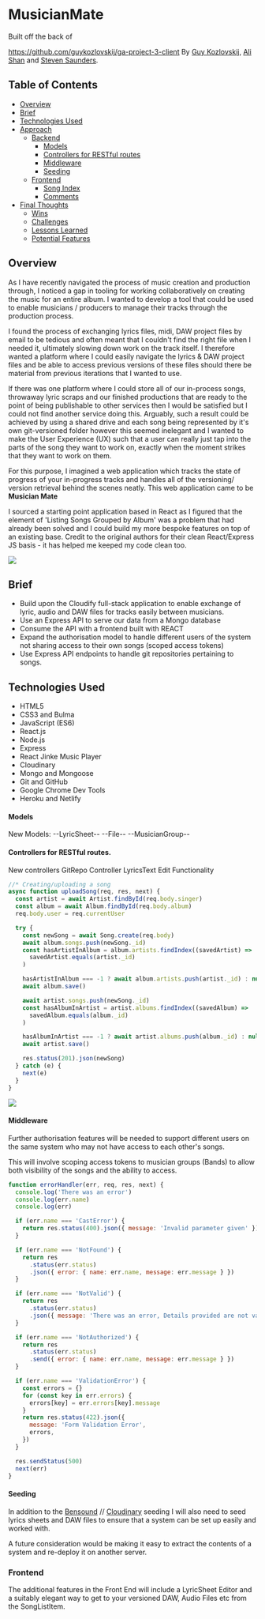 
# MusicianMate

Built off the back of 

https://github.com/guykozlovskij/ga-project-3-client By [Guy Kozlovskij](https://github.com/guykozlovskij), [Ali Shan](https://github.com/Aliwebs) and [Steven Saunders](https://github.com/SuperSuperStore).

## Table of Contents

- [Overview](#overview)
- [Brief](#brief)
- [Technologies Used](#technologies)
- [Approach](#approach)
  - [Backend](#backend)
    - [Models](#models)
    - [Controllers for RESTful routes](#controllers)
    - [Middleware](#middleware)
    - [Seeding](#seeding)
  - [Frontend](#frontend)
    - [Song Index](#song-index)
    - [Comments](#comments)
- [Final Thoughts](#final-thoughts)
  - [Wins](#wins)
  - [Challenges](#challenges)
  - [Lessons Learned](#lessons-learned)
  - [Potential Features](#potential-features)

<a name="overview"></a>

## Overview

As I have recently navigated the process of music creation and production through, I noticed a gap in tooling for working collaboratively on creating the music for an entire album. I wanted to develop a tool that could be used to enable musicians / producers to manage their tracks through the production process.

I found the process of exchanging lyrics files, midi, DAW project files by email to be tedious and often meant that I couldn't find the right file when I needed it, ultimately slowing down work on the track itself. I therefore wanted a platform where I could easily navigate the lyrics & DAW project files and be able to access previous versions of these files should there be material from previous iterations that I wanted to use.

If there was one platform where I could store all of our in-process songs, throwaway lyric scraps and our finished productions that are ready to the point of being publishable to other services then I would be satisfied but I could not find another service doing this. Arguably, such a result could be achieved by using a shared drive and each song being represented by it's own git-versioned folder however this seemed inelegant and I wanted to make the User Experience (UX) such that a user can really just tap into the parts of the song they want to work on, exactly when the moment strikes that they want to work on them.

For this purpose, I imagined a web application which tracks the state of progress of your in-progress tracks and handles all of the versioning/ version retrieval behind the scenes neatly. This web application came to be **Musician Mate**

I sourced a starting point application based in React as I figured that the element of 'Listing Songs Grouped by Album' was a problem that had already been solved and I could build my more bespoke features on top of an existing base. Credit to the original authors for their clean React/Express JS basis - it has helped me keeped my code clean too.

![](/readme-img/tour.gif)

<a name="brief"></a>

## Brief

- Build upon the Cloudify full-stack application to enable exchange of lyric, audio and DAW files for tracks easily between musicians.
- Use an Express API to serve our data from a Mongo database
- Consume the API with a frontend built with REACT
- Expand the authorisation model to handle different users of the system not sharing access to their own songs (scoped access tokens)
- Use Express API endpoints to handle git repositories pertaining to songs.

<a name="technologies"></a>

## Technologies Used

- HTML5
- CSS3 and Bulma
- JavaScript (ES6)
- React.js
- Node.js
- Express
- React Jinke Music Player
- Cloudinary
- Mongo and Mongoose
- Git and GitHub
- Google Chrome Dev Tools
- Heroku and Netlify


<a name="models"></a>

#### Models

New Models:
--LyricSheet--
--File--
--MusicianGroup--


<a name="controllers"></a>

#### Controllers for RESTful routes.

New controllers
GitRepo Controller
LyricsText Edit Functionality

```js
//* Creating/uploading a song
async function uploadSong(req, res, next) {
  const artist = await Artist.findById(req.body.singer)
  const album = await Album.findById(req.body.album)
  req.body.user = req.currentUser

  try {
    const newSong = await Song.create(req.body)
    await album.songs.push(newSong._id)
    const hasArtistInAlbum = album.artists.findIndex((savedArtist) =>
      savedArtist.equals(artist._id)
    )

    hasArtistInAlbum === -1 ? await album.artists.push(artist._id) : null
    await album.save()

    await artist.songs.push(newSong._id)
    const hasAlbumInArtist = artist.albums.findIndex((savedAlbum) =>
      savedAlbum.equals(album._id)
    )

    hasAlbumInArtist === -1 ? await artist.albums.push(album._id) : null
    await artist.save()

    res.status(201).json(newSong)
  } catch (e) {
    next(e)
  }
}
```

![](/readme-img/song-create.png)

<a name="middleware"></a>

#### Middleware

Further authorisation features will be needed to support different users on the same system who may not have access to each other's songs.

This will involve scoping access tokens to musician groups (Bands) to allow both visibility of the songs and the ability to access.
```js
function errorHandler(err, req, res, next) {
  console.log('There was an error')
  console.log(err.name)
  console.log(err)

  if (err.name === 'CastError') {
    return res.status(400).json({ message: 'Invalid parameter given' })
  }

  if (err.name === 'NotFound') {
    return res
      .status(err.status)
      .json({ error: { name: err.name, message: err.message } })
  }

  if (err.name === 'NotValid') {
    return res
      .status(err.status)
      .json({ message: 'There was an error, Details provided are not valid' })
  }

  if (err.name === 'NotAuthorized') {
    return res
      .status(err.status)
      .send({ error: { name: err.name, message: err.message } })
  }

  if (err.name === 'ValidationError') {
    const errors = {}
    for (const key in err.errors) {
      errors[key] = err.errors[key].message
    }
    return res.status(422).json({
      message: 'Form Validation Error',
      errors,
    })
  }

  res.sendStatus(500)
  next(err)
}
```

<a name="seeding"></a>

#### Seeding

In addition to the [Bensound](https://www.bensound.com/) //  [Cloudinary](https://cloudinary.com/) seeding I will also need to seed lyrics sheets and DAW files to ensure that a system can be set up easily and worked with.

A future consideration would be making it easy to extract the contents of a system and re-deploy it on another server.


<a name="frontend"></a>

### Frontend

The additional features in the Front End will include a LyricSheet Editor and a suitably elegant way to get to your versioned DAW, Audio Files etc from the SongListItem.
